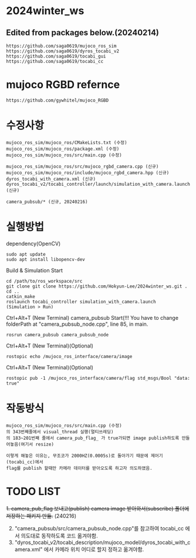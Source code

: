 # 2024winter_ws

## Edited from packages below.(20240214)
```
https://github.com/saga0619/mujoco_ros_sim
https://github.com/saga0619/dyros_tocabi_v2
https://github.com/saga0619/tocabi_gui
https://github.com/saga0619/tocabi_cc
```

# mujoco RGBD refernce
```
https://github.com/gywhitel/mujoco_RGBD
```

# 수정사항
```
mujoco_ros_sim/mujoco_ros/CMakeLists.txt (수정)
mujoco_ros_sim/mujoco_ros/package.xml (수정)
mujoco_ros_sim/mujoco_ros/src/main.cpp (수정)

mujoco_ros_sim/mujoco_ros/src/mujoco_rgbd_camera.cpp (신규)
mujoco_ros_sim/mujoco_ros/include/mujoco_rgbd_camera.hpp (신규)
dyros_tocabi_with_camera.xml (신규)
dyros_tocabi_v2/tocabi_controller/launch/simulation_with_camera.launch (신규)

camera_pubsub/* (신규, 20240216)
```

# 실행방법
dependency(OpenCV)
```
sudo apt update
sudo apt install libopencv-dev
```

Build & Simulation Start
```
cd /path/to/ros_workspace/src
git clone git clone https://github.com/Hokyun-Lee/2024winter_ws.git .
cd ..
catkin_make
roslaunch tocabi_controller simulation_with_camera.launch
(Simulation > Run)
```
Ctrl+Alt+T (New Terminal)
camera_pubsub Start(!!! You have to change folderPath at "camera_pubsub_node.cpp", line 85, in main.
```
rosrun camera_pubsub camera_pubsub_node
```


Ctrl+Alt+T (New Terminal)(Optional)
```
rostopic echo /mujoco_ros_interface/camera/image
```
Ctrl+Alt+T (New Terminal)(Optional)
```
rostopic pub -1 /mujoco_ros_interface/camera/flag std_msgs/Bool "data: true" 
```
# 작동방식
```
mujoco_ros_sim/mujoco_ros/src/main.cpp (수정)
의 343번째줄에서 visual_thread 실행(멀티쓰레딩)
의 183~201번째 줄에서 camera_pub_flag_ 가 true가되면 image publish하도록 만들어놓음(여기서 resize)

이렇게 해놓은 이유는, 무조코가 2000HZ(0.0005s)로 돌아가기 때문에 제어기(tocabi_cc)에서
flag를 publish 할때만 카메라 데이터를 받아오도록 하고자 의도하였음.
```

# TODO LIST
~~1. camera_pub_flag 보내고(publish) camera image 받아와서(subscribe) 폴더에 저장하는 패키지 만듦.~~ (240216)

2. "camera_pubsub/src/camera_pubsub_node.cpp"를 참고하여 tocabi_cc 에서 의도대로 동작하도록 코드 옮겨야함.
3. "dyros_tocabi_v2/tocabi_description/mujoco_model/dyros_tocabi_with_camera.xml" 에서 카메라 위치 어디로 할지 정하고 옮겨야함.



